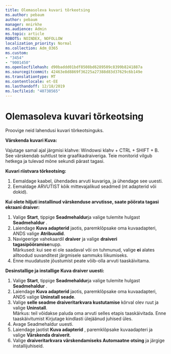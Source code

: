 ```yaml
---
title: Olemasoleva kuvari tõrkeotsing
ms.author: pebaum
author: pebaum
manager: mnirkhe
ms.audience: Admin
ms.topic: article
ROBOTS: NOINDEX, NOFOLLOW
localization_priority: Normal
ms.collection: Adm_O365
ms.custom:
- "3454"
- "9001450"
ms.openlocfilehash: d90baddd01bdf8508bd6289509c8399b8241887a
ms.sourcegitcommit: 42463e8d8869f36225a27388d83d37629c6b149e
ms.translationtype: MT
ms.contentlocale: et-EE
ms.lasthandoff: 12/18/2019
ms.locfileid: "40738565"
---
```

# <a name="troubleshoot-an-existing-monitor"></a>Olemasoleva kuvari tõrkeotsing

Proovige neid lahendusi kuvari tõrkeotsinguks. 

**Värskenda kuvari Kuva:**

Vajutage samal ajal järgmisi klahve: Windowsi klahv + CTRL + SHIFT + B. See värskendab suhtlust teie graafikadraiveriga. Teie monitorid vilgub hetkega ja tulevad mõne sekundi pärast tagasi.

**Kuvari riistvara tõrkeotsing:**

1. Eemaldage kaabel, ühendades arvuti kuvariga, ja ühendage see uuesti.
2. Eemaldage ARVUTIST kõik mittevajalikud seadmed (nt adapterid või dokid).

**Kui olete hiljuti installinud värskenduse arvutisse, saate pöörata tagasi ekraani draiver:**

1. Valige **Start**, tippige **Seadmehaldur**ja valige tulemite hulgast **Seadmehaldur** .
2. Laiendage **Kuva adapterid** jaotis, paremklõpsake oma kuvaadapteri, ANDS valige **Atribuudid**.
3. Navigeerige vahekaardil **draiver** ja valige **draiveri tagasipööramise**nupp. <br>
Märkused: kui see ei ole saadaval või on tuhmunud, valige **ei** alates alltoodud suvanditest järgmisele sammuks liikumiseks.
4. Enne muudatuste jõustumist peate võib-olla arvuti taaskäivitama.

**Desinstallige ja installige Kuva draiver uuesti:**

1. Valige **Start**, tippige **Seadmehaldur**ja valige tulemite hulgast **Seadmehaldur** .
2. Laiendage **Kuva adapterid** jaotis, paremklõpsake oma kuvaadapteri, ANDS valige **Uninstall seade**. 
3. Valige **selle seadme draiveritarkvara kustutamise** kõrval olev ruut ja valige **Uninstall**.<br>
Märkus: teil võidakse paluda oma arvuti selles etapis taaskäivitada. Enne taaskäivitumist Kirjutage kindlasti ülejäänud juhised üles.
4. Avage Seadmehaldur uuesti.
5. Laiendage jaotist **Kuva adapterid** , paremklõpsake kuvaadapteri ja valige **Värskenda draiverit**.
6. Valige **draiveritarkvara värskendamiseks Automaatne otsing** ja järgige installijuhiseid.